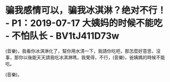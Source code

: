 # 骗我感情可以，骗我冰淇淋？绝对不行！ - P1：2019-07-17 大姨妈的时候不能吃 - 不怕队长 - BV1tJ411D73w

(音樂)，我看你冰淇淋化了，幫你用水清一下，我請你吃吧，那怎麼好意思，沒事，那你以後能天天請我吃冰淇淋嗎，我覺得，不行，(音樂)，爸姨媽的時候不能吃。

(音樂)。